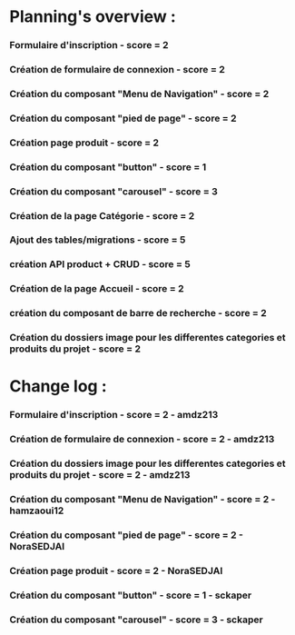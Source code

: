 # Planning's overview :

### Formulaire d'inscription - score = 2

### Création de formulaire de connexion - score = 2

### Création du composant "Menu de Navigation" - score = 2

### Création du composant "pied de page" - score = 2

### Création page produit - score = 2

### Création du composant "button" - score = 1

### Création du composant "carousel" - score = 3

### Création de la page Catégorie - score = 2

### Ajout des tables/migrations - score = 5

### création API product + CRUD - score = 5

### Création de la page Accueil - score = 2

### création du composant de barre de recherche - score = 2

### Création du dossiers image pour les differentes categories et produits du projet - score = 2 

# Change log :

### Formulaire d'inscription - score = 2 - amdz213

### Création de formulaire de connexion - score = 2 - amdz213

### Création du dossiers image pour les differentes categories et produits du projet - score = 2 - amdz213

### Création du composant "Menu de Navigation" - score = 2 - hamzaoui12

### Création du composant "pied de page" - score = 2 - NoraSEDJAI

### Création page produit - score = 2 - NoraSEDJAI

### Création du composant "button" - score = 1 - sckaper

### Création du composant "carousel" - score = 3 - sckaper
